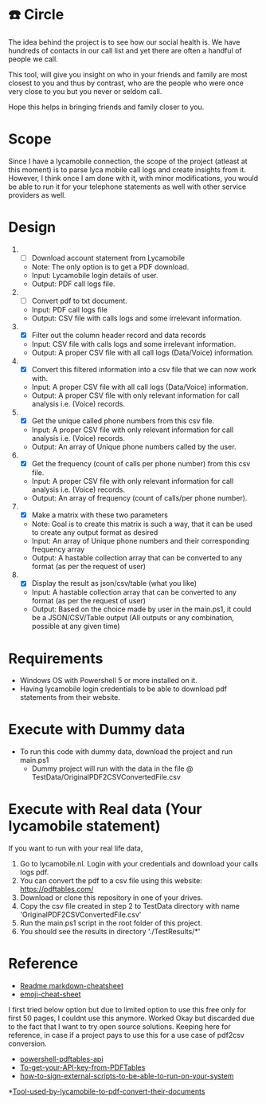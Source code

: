 # :phone: Circle 

The idea behind the project is to see how our social health is. We have hundreds of contacts in our call list and yet there are often a handful of people we call.

This tool, will give you insight on who in your friends and family are most closest to you and thus by contrast, who are the people who were once very close to you but you never or seldom call.

Hope this helps in bringing friends and family closer to you.

# Scope
Since I have a lycamobile connection, the scope of the project (atleast at this moment) is to parse lyca mobile call logs and create insights from it.
However, I think once I am done with it, with minor modifications, you would be able to run it for your telephone statements as well with other service providers as well.

# Design
1. - [ ] Download account statement from Lycamobile 
    * Note: The only option is to get a PDF download.
    * Input: Lycamobile login details of user.
    * Output: PDF call logs file.
2. - [ ] Convert pdf to txt document.
    * Input: PDF call logs file
    * Output: CSV file with calls logs and some irrelevant information.
3. - [x] Filter out the column header record and data records 
    * Input: CSV file with calls logs and some irrelevant information.
    * Output: A proper CSV file with all call logs (Data/Voice) information.
4. - [x] Convert this filtered information into a csv file that we can now work with.
    * Input: A proper CSV file with all call logs (Data/Voice) information.
    * Output: A proper CSV file with only relevant information for call analysis i.e. (Voice) records.
5. - [x] Get the unique called phone numbers from this csv file.
    * Input: A proper CSV file with only relevant information for call analysis i.e. (Voice) records.
    * Output: An array of Unique phone numbers called by the user.
6. - [x] Get the frequency (count of calls per phone number) from this csv file.
    * Input: A proper CSV file with only relevant information for call analysis i.e. (Voice) records.
    * Output: An array of frequency (count of calls/per phone number).
7. - [x] Make a matrix with these two parameters 
    * Note: Goal is to create this matrix is such a way, that it can be used to create any output format as desired
    * Input: An array of Unique phone numbers and their corresponding frequency array
    * Output: A hastable collection array that can be converted to any format (as per the request of user)
8. - [x] Display the result as json/csv/table (what you like)
    * Input: A hastable collection array that can be converted to any format (as per the request of user)
    * Output: Based on the choice made by user in the main.ps1, it could be a JSON/CSV/Table output (All outputs or any combination, possible at any given time)

# Requirements
* Windows OS with Powershell 5 or more installed on it.
* Having lycamobile login credentials to be able to download pdf statements from their website.

# Execute with Dummy data
* To run this code with dummy data, download the project and run main.ps1
    * Dummy project will run with the data in the file @ TestData/OriginalPDF2CSVConvertedFile.csv

# Execute with Real data (Your lycamobile statement)
If you want to run with your real life data, 
1. Go to lycamobile.nl. Login with your credentials and download your calls logs pdf. 
2. You can convert the pdf to a csv file using this website: https://pdftables.com/
3. Download or clone this repository in one of your drives.
4. Copy the csv file created in step 2 to TestData directory with name 'OriginalPDF2CSVConvertedFile.csv'
5. Run the main.ps1 script in the root folder of this project.
6. You should see the results in directory './TestResults/*'

# Reference
* [Readme markdown-cheatsheet](https://github.com/tchapi/markdown-cheatsheet/blob/master/README.md "Readme markdown-cheatsheet")
* [emoji-cheat-sheet](https://www.webfx.com/tools/emoji-cheat-sheet/ "emoji-cheat-sheet")

I first tried below option but due to limited option to use this free only for first 50 pages, I couldnt use this anymore. 
Worked Okay but discarded due to the fact that I want to try open source solutions. Keeping here for reference, in case if a project pays to use this for a use case of pdf2csv conversion. 
* [powershell-pdftables-api](https://github.com/pdftables/powershell-pdftables-api )
* [To-get-your-API-key-from-PDFTables](https://pdftables.com/pdf-to-excel-api)
* [how-to-sign-external-scripts-to-be-able-to-run-on-your-system](https://devblogs.microsoft.com/scripting/hey-scripting-guy-how-can-i-sign-windows-powershell-scripts-with-an-enterprise-windows-pki-part-2-of-2/)

*[Tool-used-by-lycamobile-to-pdf-convert-their-documents](https://tcpdf.org/) 




